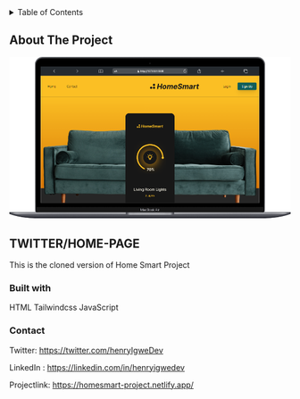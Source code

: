 <!-- TABLE OF CONTENTS -->
<details>
  <summary>Table of Contents</summary>
  <ol>
    <li>
      <a href="#about-the-project">About The Project</a>
      <ul>
        <li><a href="#built-with">Built With</a></li>
      </ul>
    </li>
    <li>
      <a href="#getting-started">Getting Started</a>s
    </li>
    <li><a href="#contact">Contact</a></li>
  </ol>
</details>

<!-- ABOUT THE PROJECT -->

## About The Project

![](./img/homeSmart.png)

## TWITTER/HOME-PAGE

This is the cloned version of Home Smart Project

### Built with

HTML
Tailwindcss
JavaScript

### Contact

Twitter: https://twitter.com/henryIgweDev

LinkedIn : https://linkedin.com/in/henryigwedev

Projectlink: https://homesmart-project.netlify.app/
